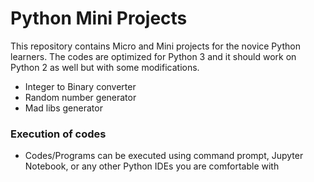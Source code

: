 # Python Mini Projects

This repository contains Micro and Mini projects for the novice Python learners. The codes are optimized for Python 3 and it should work on Python 2 as well but with some modifications.

- Integer to Binary converter
- Random number generator
- Mad libs generator

### Execution of codes
- Codes/Programs can be executed using command prompt, Jupyter Notebook, or any other Python IDEs you are comfortable with

